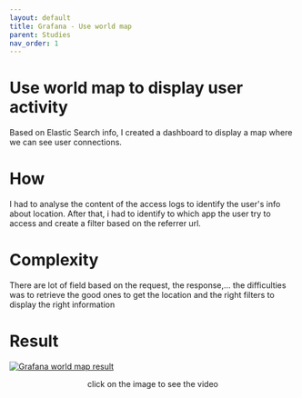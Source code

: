 ```yaml
---
layout: default
title: Grafana - Use world map
parent: Studies
nav_order: 1
---
```


# Use world map to display user activity

Based on Elastic Search info, I created a dashboard to display a map where we can see user connections.

# How

I had to analyse the content of the access logs to identify the user's info about location.
After that, i had to identify to which app the user try to access and create a filter based on the referrer url.

# Complexity

There are lot of field based on the request, the response,... the difficulties was to retrieve the good ones to get the location and the right filters to display the right information

# Result

[![Grafana world map result](https://user-images.githubusercontent.com/1218742/164321728-8b99705a-6bbd-4a36-ab26-22c11c962623.png)](https://user-images.githubusercontent.com/1218742/164321137-f8ead2fb-d311-4a07-b90b-692b1d95edce.mp4 "Grafana world map result")

<div align="center">click on the image to see the video</div>
